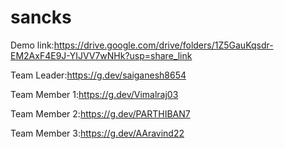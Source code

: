 # sancks
Demo link:https://drive.google.com/drive/folders/1Z5GauKqsdr-EM2AxF4E9J-YIJVV7wNHk?usp=share_link

Team Leader:https://g.dev/saiganesh8654

Team Member 1:https://g.dev/Vimalraj03

Team Member 2:https://g.dev/PARTHIBAN7

Team Member 3:https://g.dev/AAravind22
